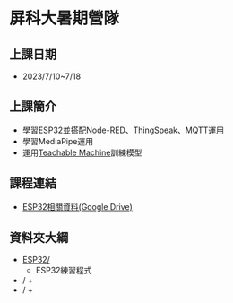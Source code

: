 # 屏科大暑期營隊

## 上課日期
 + 2023/7/10~7/18

## 上課簡介
  + 學習ESP32並搭配Node-RED、ThingSpeak、MQTT運用
  + 學習MediaPipe運用
  + 運用[Teachable Machine](https://teachablemachine.withgoogle.com/)訓練模型

## 課程連結
 + [ESP32相關資料(Google Drive)](https://drive.google.com/drive/folders/1SEjzMuAN2GasK7vg8Ia3n43ldSde-MXe?usp=sharing)

## 資料夾大綱
 + [ESP32/](https://github.com/ChuanPien/ESP32/tree/main/ESP32)
   + ESP32練習程式
 + /
   + 
 + /
   + 
